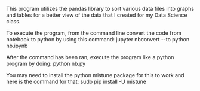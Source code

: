 This program utilizes the pandas library to sort various data files into 
graphs and tables for a better view of the data that I created for 
my Data Science class.

To execute the program, from the command line convert the code from notebook to
python by using this command:
jupyter nbconvert --to python nb.ipynb

After the command has been ran, execute the program like a python program by doing:
python nb.py

You may need to install the python mistune package for this to work and here is the
command for that:
sudo pip install -U mistune
